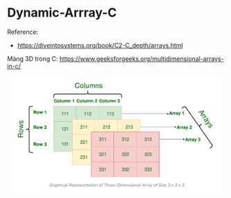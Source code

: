 # Dynamic-Arrray-C
Reference:
- https://diveintosystems.org/book/C2-C_depth/arrays.html



Mảng 3D trong C: https://www.geeksforgeeks.org/multidimensional-arrays-in-c/
<p align="center">
    <img src="./Images/1.png" width="700px" alt="">
</p>
